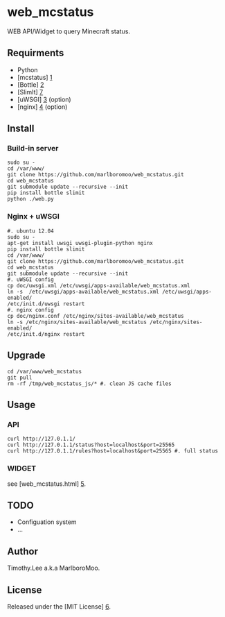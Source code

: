 # web_mcstatus

WEB API/Widget to query Minecraft status.

## Requirments 
 - Python
 - [mcstatus] [1]
 - [Bottle] [2]
 - [SlimIt] [7]
 - [uWSGI] [3] (option)
 - [nginx] [4] (option)
                                                                                
## Install

### Build-in server
```
sudo su -
cd /var/www/
git clone https://github.com/marlboromoo/web_mcstatus.git
cd web_mcstatus
git submodule update --recursive --init
pip install bottle slimit
python ./web.py
```

### Nginx + uWSGI
```
#. ubuntu 12.04
sudo su -
apt-get install uwsgi uwsgi-plugin-python nginx 
pip install bottle slimit
cd /var/www/
git clone https://github.com/marlboromoo/web_mcstatus.git
cd web_mcstatus 
git submodule update --recursive --init
#. uWSGI config
cp doc/uwsgi.xml /etc/uwsgi/apps-available/web_mcstatus.xml
ln -s  /etc/uwsgi/apps-available/web_mcstatus.xml /etc/uwsgi/apps-enabled/
/etc/init.d/uwsgi restart
#. nginx config
cp doc/nginx.conf /etc/nginx/sites-available/web_mcstatus
ln -s /etc/nginx/sites-available/web_mcstatus /etc/nginx/sites-enabled/
/etc/init.d/nginx restart
```

## Upgrade
```
cd /var/www/web_mcstatus
git pull
rm -rf /tmp/web_mcstatus_js/* #. clean JS cache files
```

## Usage

### API
```
curl http://127.0.1.1/ 
curl http://127.0.1.1/status?host=localhost&port=25565
curl http://127.0.1.1/rules?host=localhost&port=25565 #. full status
```

### WIDGET
see [web_mcstatus.html] [5].

## TODO
 - Configuation system
 - ...

## Author                                                                       
Timothy.Lee a.k.a MarlboroMoo.                                                  
                                                                                
## License                                                                      
Released under the [MIT License] [6].                                           
                                                                                
  [1]: https://github.com/Dinnerbone/mcstatus "mcstatus"
  [2]: http://bottlepy.org "Bottle"
  [3]: http://projects.unbit.it/uwsgi/ "uWSGI"
  [4]: http://nginx.org/ "Nginx"
  [5]: https://github.com/marlboromoo/web_mcstatus/blob/master/doc/web_mcstatus.html "web_mcstatus.html"
  [6]: http://opensource.org/licenses/MIT "MIT License"
  [7]: https://github.com/rspivak/slimit "SlimIt"

